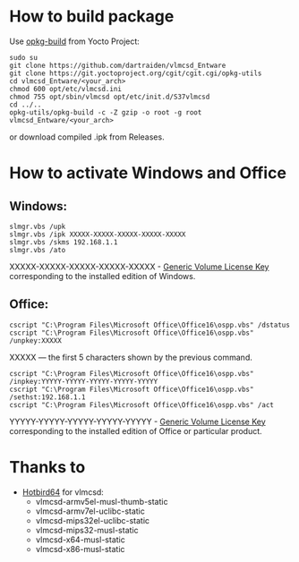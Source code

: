 # How to build package
Use [opkg-build](https://git.yoctoproject.org/cgit/cgit.cgi/opkg-utils) from Yocto Project:

```
sudo su
git clone https://github.com/dartraiden/vlmcsd_Entware
git clone https://git.yoctoproject.org/cgit/cgit.cgi/opkg-utils
cd vlmcsd_Entware/<your_arch>
chmod 600 opt/etc/vlmcsd.ini
chmod 755 opt/sbin/vlmcsd opt/etc/init.d/S37vlmcsd
cd ../..
opkg-utils/opkg-build -c -Z gzip -o root -g root vlmcsd_Entware/<your_arch>
```

or download compiled .ipk from Releases.

# How to activate Windows and Office

## Windows:
```
slmgr.vbs /upk
slmgr.vbs /ipk XXXXX-XXXXX-XXXXX-XXXXX-XXXXX
slmgr.vbs /skms 192.168.1.1
slmgr.vbs /ato
```
XXXXX-XXXXX-XXXXX-XXXXX-XXXXX - [Generic Volume License Key](https://docs.microsoft.com/windows-server/get-started/kmsclientkeys) corresponding to the installed edition of Windows.

## Office:
```
cscript "C:\Program Files\Microsoft Office\Office16\ospp.vbs" /dstatus
cscript "C:\Program Files\Microsoft Office\Office16\ospp.vbs" /unpkey:XXXXX
```
XXXXX — the first 5 characters shown by the previous command.

```
cscript "C:\Program Files\Microsoft Office\Office16\ospp.vbs" /inpkey:YYYYY-YYYYY-YYYYY-YYYYY-YYYYY
cscript "C:\Program Files\Microsoft Office\Office16\ospp.vbs" /sethst:192.168.1.1
cscript "C:\Program Files\Microsoft Office\Office16\ospp.vbs" /act
```
YYYYY-YYYYY-YYYYY-YYYYY-YYYYY - [Generic Volume License Key](https://docs.microsoft.com/deployoffice/vlactivation/gvlks) corresponding to the installed edition of Office or particular product.

# Thanks to
- [Hotbird64](https://forums.mydigitallife.net/members/hotbird64.333466/) for vlmcsd:
  - vlmcsd-armv5el-musl-thumb-static
  - vlmcsd-armv7el-uclibc-static
  - vlmcsd-mips32el-uclibc-static
  - vlmcsd-mips32-musl-static
  - vlmcsd-x64-musl-static
  - vlmcsd-x86-musl-static
